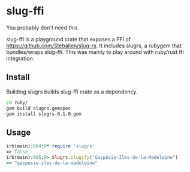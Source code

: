 # slug-ffi
You probably don't need this.

slug-ffi is a playground crate that exposes a FFI of https://github.com/Stebalien/slug-rs.
It includes slugrs, a rubygem that bundles/wraps slug-ffi. 
This was mainly to play around with ruby/rust ffi integration.

## Install
Building slugrs builds slug-ffi crate as a dependency.

```bash
cd ruby/
gem build slugrs.gemspec 
gem install slugrs-0.1.0.gem
```

## Usage
```ruby
irb(main):004:0* require 'slugrs'
=> false
irb(main):005:0> Slugrs.slugify("Gaspésie–Îles-de-la-Madeleine")
=> "gaspesie-iles-de-la-madeleine"
```
